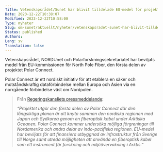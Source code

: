 ```yaml
---
Title: Vetenskapsrådet/Sunet har blivit tilldelade EU-medel för projektet Polar Connect
Date: 2023-12-22T10:38:07
Modified: 2023-12-22T10:58:00
Type: nyheter
Slug: om-sunet/aktuellt/nyheter/vetenskapsradet-sunet-har-blivit-tilldelade-eu-medel-for-projektet-polar-connect
Status: published
Authors: 
Lang: sv
Translation: false
---
```


Vetenskapsrådet, NORDUnet och Polarforskningssekretariatet har beviljats medel från EU-kommissionen för North Pole Fiber, den första delen av projektet Polar Connect.

Polar Connect är ett nordiskt initiativ för att etablera en säker och motståndskraftig dataförbindelse mellan Europa och Asien via en norrgående förbindelse väst om Nordpolen.

> Från [Regeringskansliets pressmeddelande](https://www.regeringen.se/pressmeddelanden/2023/12/14-miljoner-euro-till-svensk-utveckling-av-5g-och-undervattensinfrastruktur-for-elektronisk-kommunikation/):
> 
> 
> *“Projektet utgör den första delen av Polar Connect där den långsiktiga planen är att knyta samman den nordiska regionen med Japan och Sydkorea genom en fiberoptisk kabel under Arktiska Oceanen. Polar Connect kommer undersöka möjliga förgreningar till Nordamerika och andra delar av indo-pacifiska regionen. EU-medel har beviljats för att finansiera utbyggnad av infrastruktur från Sverige till Norge samt utreda möjligheten att använda en fiberoptisk kabel som ett instrument för forskning och miljöövervakning i Arktis.”*
> 
> 


